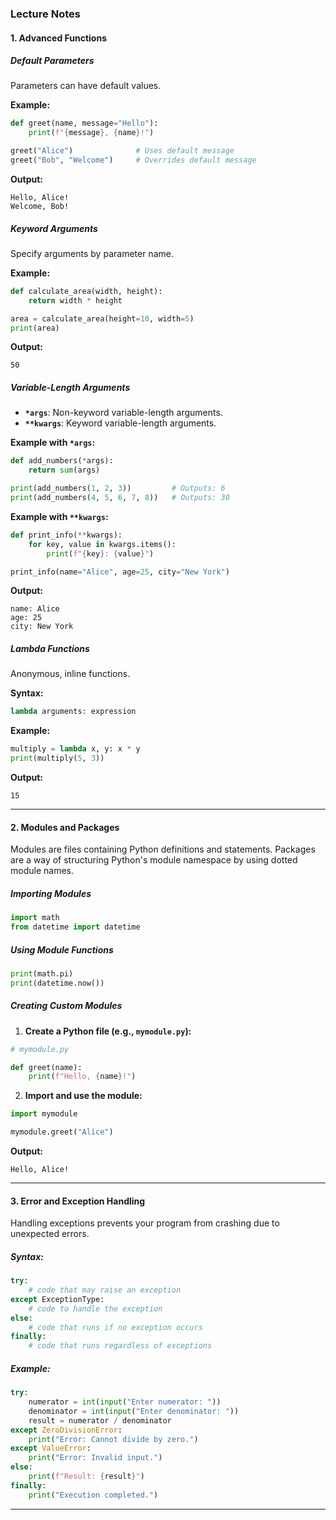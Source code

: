 ### **Lecture Notes**

#### **1. Advanced Functions**

##### **Default Parameters**

Parameters can have default values.

**Example:**

```python
def greet(name, message="Hello"):
    print(f"{message}, {name}!")

greet("Alice")              # Uses default message
greet("Bob", "Welcome")     # Overrides default message
```

**Output:**

```
Hello, Alice!
Welcome, Bob!
```

##### **Keyword Arguments**

Specify arguments by parameter name.

**Example:**

```python
def calculate_area(width, height):
    return width * height

area = calculate_area(height=10, width=5)
print(area)
```

**Output:**

```
50
```

##### **Variable-Length Arguments**

- **`*args`**: Non-keyword variable-length arguments.
- **`**kwargs`**: Keyword variable-length arguments.

**Example with `*args`:**

```python
def add_numbers(*args):
    return sum(args)

print(add_numbers(1, 2, 3))         # Outputs: 6
print(add_numbers(4, 5, 6, 7, 8))   # Outputs: 30
```

**Example with `**kwargs`:**

```python
def print_info(**kwargs):
    for key, value in kwargs.items():
        print(f"{key}: {value}")

print_info(name="Alice", age=25, city="New York")
```

**Output:**

```
name: Alice
age: 25
city: New York
```

##### **Lambda Functions**

Anonymous, inline functions.

**Syntax:**

```python
lambda arguments: expression
```

**Example:**

```python
multiply = lambda x, y: x * y
print(multiply(5, 3))
```

**Output:**

```
15
```

---

#### **2. Modules and Packages**

Modules are files containing Python definitions and statements. Packages are a way of structuring Python's module namespace by using dotted module names.

##### **Importing Modules**

```python
import math
from datetime import datetime
```

##### **Using Module Functions**

```python
print(math.pi)
print(datetime.now())
```

##### **Creating Custom Modules**

1. **Create a Python file (e.g., `mymodule.py`):**

```python
# mymodule.py

def greet(name):
    print(f"Hello, {name}!")
```

2. **Import and use the module:**

```python
import mymodule

mymodule.greet("Alice")
```

**Output:**

```
Hello, Alice!
```

---

#### **3. Error and Exception Handling**

Handling exceptions prevents your program from crashing due to unexpected errors.

##### **Syntax:**

```python
try:
    # code that may raise an exception
except ExceptionType:
    # code to handle the exception
else:
    # code that runs if no exception occurs
finally:
    # code that runs regardless of exceptions
```

##### **Example:**

```python
try:
    numerator = int(input("Enter numerator: "))
    denominator = int(input("Enter denominator: "))
    result = numerator / denominator
except ZeroDivisionError:
    print("Error: Cannot divide by zero.")
except ValueError:
    print("Error: Invalid input.")
else:
    print(f"Result: {result}")
finally:
    print("Execution completed.")
```

---
